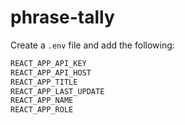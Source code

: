 # phrase-tally

Create a `.env` file and add the following:

```javascript
REACT_APP_API_KEY
REACT_APP_API_HOST
REACT_APP_TITLE
REACT_APP_LAST_UPDATE
REACT_APP_NAME
REACT_APP_ROLE
```
